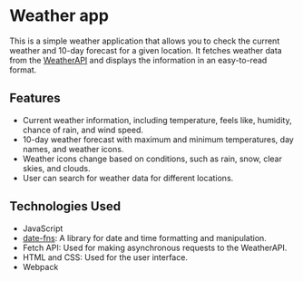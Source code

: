# Weather app

This is a simple weather application that allows you to check the current weather and 10-day forecast for a given location. It fetches weather data from the [WeatherAPI](http://api.weatherapi.com) and displays the information in an easy-to-read format.

## Features

- Current weather information, including temperature, feels like, humidity, chance of rain, and wind speed.
- 10-day weather forecast with maximum and minimum temperatures, day names, and weather icons.
- Weather icons change based on conditions, such as rain, snow, clear skies, and clouds.
- User can search for weather data for different locations.

## Technologies Used

- JavaScript
- [date-fns](https://date-fns.org/): A library for date and time formatting and manipulation.
- Fetch API: Used for making asynchronous requests to the WeatherAPI.
- HTML and CSS: Used for the user interface.
- Webpack

